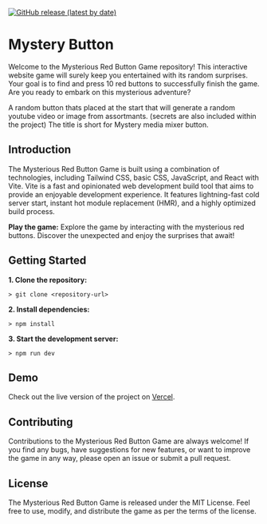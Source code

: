 
<a href="https://github.com/IbrahimIF/Mystery-Button/releases/latest"><img alt="GitHub release (latest by date)" src="https://img.shields.io/github/v/tag/IbrahimIF/Mystery-Button?color=19e2e2&label=latest&logo=github"></a>
# Mystery Button
Welcome to the Mysterious Red Button Game repository! This interactive website game will surely keep you entertained with its random surprises. Your goal is to find and press 10 red buttons to successfully finish the game. Are you ready to embark on this mysterious adventure?

A random button thats placed at the start that will generate a random youtube video or image from assortmants. 
(secrets are also included within the project) The title is short for Mystery media mixer button.

## Introduction
The Mysterious Red Button Game is built using a combination of technologies, including Tailwind CSS, basic CSS, JavaScript, and React with Vite. Vite is a fast and opinionated web development build tool that aims to provide an enjoyable development experience. It features lightning-fast cold server start, instant hot module replacement (HMR), and a highly optimized build process.

**Play the game:**
Explore the game by interacting with the mysterious red buttons. Discover the unexpected and enjoy the surprises that await!

## Getting Started
**1. Clone the repository:**
```
> git clone <repository-url>
```
**2. Install dependencies:**
```
> npm install
```
**3. Start the development server:**
```
> npm run dev
```
## Demo
Check out the live version of the project on [Vercel](https://mystery-button.vercel.app/).

## Contributing
Contributions to the Mysterious Red Button Game are always welcome! If you find any bugs, have suggestions for new features, or want to improve the game in any way, please open an issue or submit a pull request.

## License

The Mysterious Red Button Game is released under the MIT License. Feel free to use, modify, and distribute the game as per the terms of the license.


